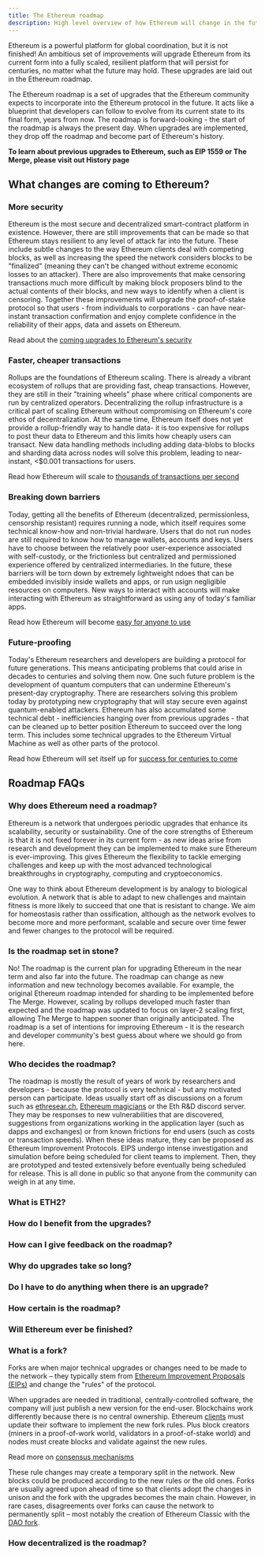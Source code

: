 ```yaml
---
title: The Ethereum roadmap
description: High level overview of how Ethereum will change in the future
---
```


Ethereum is a powerful platform for global coordination, but it is not finished! An ambitious set of improvements will upgrade Ethereum from its current form into a fully scaled, resilient platform that will persist for centuries, no matter what the future may hold. These upgrades are laid out in the Ethereum roadmap.

The Ethereum roadmap is a set of upgrades that the Ethereum community expects to incorporate into the Ethereum protocol in the future. It acts like a blueprint that developers can follow to evolve from its current state to its final form, years from now. The roadmap is forward-looking - the start of the roadmap is always the present day. When upgrades are implemented, they drop off the roadmap and become part of Ethereum's history.

**To learn about previous upgrades to Ethereum, such as EIP 1559 or The Merge, please visit out History page**

## What changes are coming to Ethereum?

### More security

Ethereum is the most secure and decentralized smart-contract platform in existence. However, there are still improvements that can be made so that Ethereum stays resilient to any level of attack far into the future. These include subtle changes to the way Ethereum clients deal with competing blocks, as well as increasing the speed the network considers blocks to be "finalized" (meaning they can't be changed without extreme economic losses to an attacker). There are also improvements that make censoring transactions much more difficult by making block proposers blind to the actual contents of their blocks, and new ways to identify when a client is censoring. Together these improvements will upgrade the proof-of-stake protocol so that users - from individuals to corporations - can have near-instant transaction confirmation and enjoy complete confidence in the reliability of their apps, data and assets on Ethereum.

Read about the [coming upgrades to Ethereum's security](./more-secure-ethereum.md)

### Faster, cheaper transactions

Rollups are the foundations of Ethereum scaling. There is already a vibrant ecosystem of rollups that are providing fast, cheap transactions. However, they are still in their "training wheels" phase where critical components are run by centralized operators. Decentralizing the rollup infrastructure is a critical part of scaling Ethereum without compromising on Ethereum's core ethos of decentralization. At the same time, Ethereum itself does not yet provide a rollup-friendly way to handle data- it is too expensive for rollups to post theur data to Ethereum and this limits how cheaply users can transact. New data handling methods including adding data-blobs to blocks and sharding data across nodes will solve this problem, leading to near-instant, <$0.001 transactions for users.

Read how Ethereum will scale to [thousands of transactions per second](./faster-transactions.md)

### Breaking down barriers

Today, getting all the benefits of Ethereum (decentralized, permissionless, censorship resistant) requires running a node, which itself requires some technical know-how and non-trivial hardware. Users that do not run nodes are still required to know how to manage wallets, accounts and keys. Users have to choose between the relatively poor user-experience associated with self-custody, or the frictionless but centralized and permissioned experience offered by centralized intermediaries. In the future, these barriers will be torn down by extremely lightweight ndoes that can be embedded invisibly inside wallets and apps, or run usign negligible resources on computers. New ways to interact with accounts will make interacting with Ethereum as straightforward as using any of today's familiar apps.

Read how Ethereum will become [easy for anyone to use](./barriers-to-entry.md)

### Future-proofing

Today's Ethereum researchers and developers are building a protocol for future generations. This means anticipating problems that could arise in decades to centuries and solving them now. One such future problem is the development of quantum computers that can undermine Ethereum's present-day cryptography. There are researchers solving this problem today by prototyping new cryptography that will stay secure even against quantum-enabled attackers. Ethereum has also accumulated some technical debt - inefficiencies hanging over from previous upgrades - that can be cleaned up to better position Ethereum to succeed over the long term. This includes some technical upgrades to the Ethereum Virtual Machine as well as other parts of the protocol.

Read how Ethereum will set itself up for [success for centuries to come](./future-proofing.md)

## Roadmap FAQs

### Why does Ethereum need a roadmap?

Ethereum is a network that undergoes periodic upgrades that enhance its scalability, security or sustainability. One of the core strengths of Ethereum is that it is not fixed forever in its current form - as new ideas arise from research and development they can be implemented to make sure Ethereum is ever-improving. This gives Ethereum the flexibility to tackle emerging challenges and keep up with the most advanced technological breakthroughs in cryptography, computing and cryptoeconomics.

One way to think about Ethereum development is by analogy to biological evolution. A network that is able to adapt to new challenges and maintain fitness is more likely to succeed that one that is resistant to change. We aim for homeostasis rather than ossification, although as the network evolves to become more and more performant, scalable and secure over time fewer and fewer changes to the protocol will be required.

### Is the roadmap set in stone?

No! The roadmap is the current plan for upgrading Ethereum in the near term and also far into the future. The roadmap can change as new information and new technology becomes available. For example, the original Ethereum roadmap intended for sharding to be implemented before The Merge. However, scaling by rollups developed much faster than expected and the roadmap was updated to focus on layer-2 scaling first, allowing The Merge to happen sooner than originally anticipated. The roadmap is a set of intentions for improving Ethereum - it is the research and developer community's best guess about where we should go from here.

### Who decides the roadmap?

The roadmap is mostly the result of years of work by researchers and developers - because the protocol is very technical - but any motivated person can participate. Ideas usually start off as discussions on a forum such as [ethresear.ch](ethresear.ch), [Ethereum magicians](https://ethereum-magicians.org/) or the Eth R&D discord server. They may be responses to new vulnerabilities that are discovered, suggestions from organizations working in the application layer (such as dapps and exchanges) or from known frictions for end users (such as costs or transaction speeds). When these ideas mature, they can be proposed as Ethereum Improvement Protocols. EIPS undergo intense investigation and simulation before being scheduled for client teams to implement. Then, they are prototyped and tested extensively before eventually being scheduled for release. This is all done in public so that anyone from the community can weigh in at any time.

### What is ETH2?

### How do I benefit from the upgrades?

### How can I give feedback on the roadmap?

### Why do upgrades take so long?

### Do I have to do anything when there is an upgrade?

### How certain is the roadmap?

### Will Ethereum ever be finished?

### What is a fork?

Forks are when major technical upgrades or changes need to be made to the network – they typically stem from [Ethereum Improvement Proposals (EIPs)](https://ethereum.org/en/eips/) and change the "rules" of the protocol.

When upgrades are needed in traditional, centrally-controlled software, the company will just publish a new version for the end-user. Blockchains work differently because there is no central ownership. Ethereum [clients](https://ethereum.org/en/developers/docs/nodes-and-clients/) must update their software to implement the new fork rules. Plus block creators (miners in a proof-of-work world, validators in a proof-of-stake world) and nodes must create blocks and validate against the new rules.

Read more on [consensus mechanisms](https://ethereum.org/en/developers/docs/consensus-mechanisms/)

These rule changes may create a temporary split in the network. New blocks could be produced according to the new rules or the old ones. Forks are usually agreed upon ahead of time so that clients adopt the changes in unison and the fork with the upgrades becomes the main chain. However, in rare cases, disagreements over forks can cause the network to permanently split – most notably the creation of Ethereum Classic with the [DAO fork](https://ethereum.org/en/history/#dao-fork).

### How decentralized is the roadmap?
